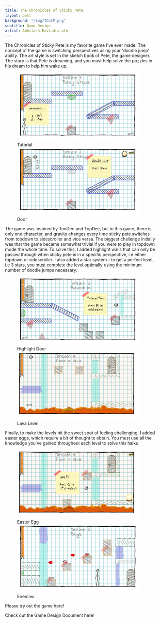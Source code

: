 ```yaml
---
title: The Chronicles of Sticky Pete
layout: post
background: "/img/TCoSP.png"
subtitle: Game Design
artist: Abhilash Ravindranath
---
```


The Chronicles of Sticky Pete is my favorite game I've ever made. The concept of the game is switching perspectives using your 'doodle jump' ability. The art style is set in the sketch book of Pete, the game designer. The story is that Pete is dreaming, and you must help solve the puzzles in his dream to help him wake up.
<p>
<figure class="image-container"> 
  <div class="image-item"> 
    <img src="/img/SP_T.jpg" alt="Zoomable Image" width="400"> 
    <figcaption>Tutorial</figcaption> 
  </div> 
  <div class="image-item"> 
    <img src="/img/SP_D.jpg" alt="Zoomable Image" width="400"> 
    <figcaption>Door</figcaption> 
  </div> 
  <div id="overlay" class="overlay"></div>
  <script src="script.js"></script>
</figure>
</p>
The game was inspired by TooDee and TopDee, but in this game, there is only one character, and gravity changes every time sticky pete switches from topdown to sidescroller and vice versa. 
The biggest challenge initially was that the game became somewhat trivial if you were to play in topdown mode the whole time. To solve this, I added highlight walls that can only be passed through when sticky pete is in a specific perspective, i.e either topdown or sidescroller. I also added a star system - to get a perfect level, i.e 3 stars, you must complete the level optimally using the minimum number of doodle jumps necessary. 
<p>
<figure class="image-container"> 
  <div class="image-item"> <img src="/img/SP_H.jpg" alt="Sub" width="400"> 
  <figcaption>Highlight Door</figcaption> 
  </div> 
  <div class="image-item"> <img src="/img/SP_R.jpg" alt="Sub" width="400"> 
  <figcaption>Lava Level</figcaption> 
  </div> 
</figure>
</p>
Finally, to make the levels hit the sweet spot of feeling challenging, I added easter eggs, which require a bit of thought to obtain. You must use all the knowledge you've gained throughout each level to solve this haiku. 
<p>
<figure class="image-container"> 
  <div class="image-item"> <img src="/img/SP_EE.jpg" alt="Sub" width="400"> 
  <figcaption>Easter Egg</figcaption> 
  </div> 
  <div class="image-item"> <img src="/img/SP_E.jpg" alt="Sub" width="400"> 
  <figcaption>Enemies</figcaption> 
  </div> 
</figure>
</p>
<p>
 <a href="https://tomblack.itch.io/chroniclesofstickypete" target="_blank" style="text-decoration: none;"]>Please try out the game here!</a>
 </p>
 <p>
 <a href="https://docs.google.com/document/d/1Ut-r1nERe2-Njsdsv3ahboaLMFccejxzuX55LbY6WnA/edit?tab=t.0#heading=h.ttg9rgu8m2bj" target="_blank" style="text-decoration: none;"]>Check out the Game Design Document here!</a>
 </p>